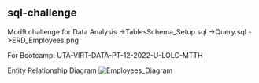 ## sql-challenge
Mod9 challenge for Data Analysis ->TablesSchema_Setup.sql ->Query.sql ->ERD_Employees.png

For Bootcamp: UTA-VIRT-DATA-PT-12-2022-U-LOLC-MTTH

Entity Relationship Diagram 
![Employees_Diagram](https://user-images.githubusercontent.com/120360328/222638153-afd35f8b-f3ad-4d25-b974-4f8a9d82982a.png)
